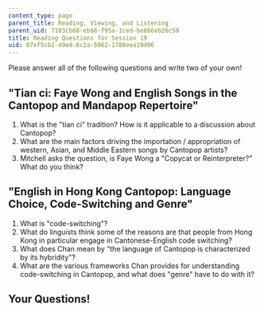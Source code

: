 ```yaml
---
content_type: page
parent_title: Reading, Viewing, and Listening
parent_uid: 7103cb68-eb88-f95a-1ced-be866eb26c58
title: Reading Questions for Session 19
uid: 07ef5cb2-49ed-6c2a-5962-1788eea19d06
---
```


Please answer all of the following questions and write two of your own!

"Tian ci: Faye Wong and English Songs in the Cantopop and Mandapop Repertoire"
------------------------------------------------------------------------------

1.  What is the "tian ci" tradition? How is it applicable to a discussion about Cantopop?
2.  What are the main factors driving the importation / appropriation of western, Asian, and Middle Eastern songs by Cantopop artists?
3.  Mitchell asks the question, is Faye Wong a "Copycat or Reinterpreter?" What do you think?

"English in Hong Kong Cantopop: Language Choice, Code-Switching and Genre"
--------------------------------------------------------------------------

1.  What is "code-switching"?
2.  What do linguists think some of the reasons are that people from Hong Kong in particular engage in Cantonese-English code switching?
3.  What does Chan mean by "the language of Cantopop is characterized by its hybridity"?
4.  What are the various frameworks Chan provides for understanding code-switching in Cantopop, and what does "genre" have to do with it?

Your Questions!
---------------